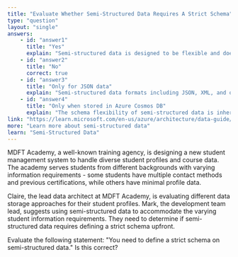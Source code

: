 ```yaml
---
title: "Evaluate Whether Semi-Structured Data Requires A Strict Schema"
type: "question"
layout: "single"
answers:
    - id: "answer1"
      title: "Yes"
      explain: "Semi-structured data is designed to be flexible and does not require a predefined rigid schema. Unlike relational databases, semi-structured data can accommodate varying field structures and data types within the same dataset."
    - id: "answer2"
      title: "No"
      correct: true
    - id: "answer3"
      title: "Only for JSON data"
      explain: "Semi-structured data formats including JSON, XML, and others do not require strict schemas. The flexibility to store varying structures is a defining characteristic of all semi-structured data types."
    - id: "answer4"
      title: "Only when stored in Azure Cosmos DB"
      explain: "The schema flexibility of semi-structured data is inherent to the data type itself, not dependent on where it's stored. Whether in Azure Cosmos DB or other storage solutions, semi-structured data maintains its flexible nature."
link: "https://learn.microsoft.com/en-us/azure/architecture/data-guide/big-data/non-relational-data"
more: "Learn more about semi-structured data"
learn: "Semi-Structured Data"
---
```

MDFT Academy, a well-known training agency, is designing a new student management system to handle diverse student profiles and course data. The academy serves students from different backgrounds with varying information requirements - some students have multiple contact methods and previous certifications, while others have minimal profile data.

Claire, the lead data architect at MDFT Academy, is evaluating different data storage approaches for their student profiles. Mark, the development team lead, suggests using semi-structured data to accommodate the varying student information requirements. They need to determine if semi-structured data requires defining a strict schema upfront. 

Evaluate the following statement: "You need to define a strict schema on semi-structured data." Is this correct?